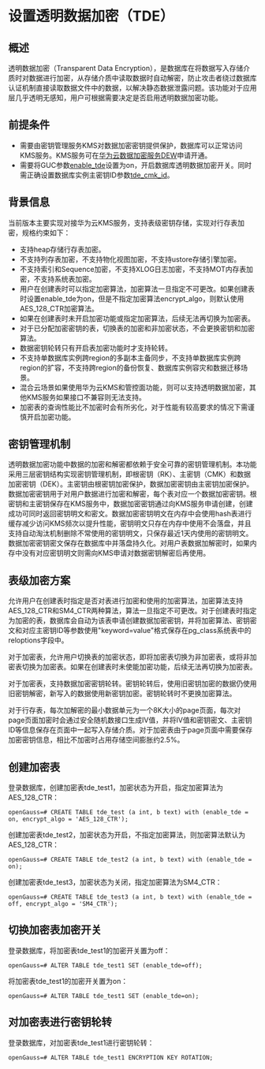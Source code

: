 # 设置透明数据加密（TDE）<a name="ZH-CN_TOPIC_0000001104244594"></a>

## 概述<a name="section1326254143019"></a>

透明数据加密（Transparent Data Encryption），是数据库在将数据写入存储介质时对数据进行加密，从存储介质中读取数据时自动解密，防止攻击者绕过数据库认证机制直接读取数据文件中的数据，以解决静态数据泄露问题。该功能对于应用层几乎透明无感知，用户可根据需要决定是否启用透明数据加密功能。

## 前提条件<a name="section756657103117"></a>

-   需要由密钥管理服务KMS对数据加密密钥提供保护，数据库可以正常访问KMS服务。KMS服务可在[华为云数据加密服务DEW](https://www.huaweicloud.com/product/dew.html)申请开通。
-   需要将GUC参数[enable\_tde](安全配置.md#section17961238192110)设置为on，开启数据库透明数据加密开关。同时需正确设置数据库实例主密钥ID参数[tde\_cmk\_id](安全配置.md#section4132027193410)。

## 背景信息<a name="section1049011225714"></a>

当前版本主要实现对接华为云KMS服务，支持表级密钥存储，实现对行存表加密，规格约束如下：

-   支持heap存储行存表加密。
-   不支持列存表加密，不支持物化视图加密，不支持ustore存储引擎加密。
-   不支持索引和Sequence加密，不支持XLOG日志加密，不支持MOT内存表加密，不支持系统表加密。
-   用户在创建表时可以指定加密算法，加密算法一旦指定不可更改。如果创建表时设置enable\_tde为on，但是不指定加密算法encrypt\_algo，则默认使用AES\_128\_CTR加密算法。
-   如果在创建表时未开启加密功能或指定加密算法，后续无法再切换为加密表。
-   对于已分配加密密钥的表，切换表的加密和非加密状态，不会更换密钥和加密算法。
-   数据密钥轮转只有开启表加密功能时才支持轮转。
-   不支持单数据库实例跨region的多副本主备同步，不支持单数据库实例跨region的扩容，不支持跨region的备份恢复、数据库实例容灾和数据迁移场景。
-   混合云场景如果使用华为云KMS和管控面功能，则可以支持透明数据加密，其他KMS服务如果接口不兼容则无法支持。
-   加密表的查询性能比不加密时会有所劣化，对于性能有较高要求的情况下需谨慎开启加密功能。

## 密钥管理机制<a name="section920142711513"></a>

透明数据加密功能中数据的加密和解密都依赖于安全可靠的密钥管理机制。本功能采用三层密钥结构实现密钥管理机制，即根密钥（RK）、主密钥（CMK）和数据加密密钥（DEK）。主密钥由根密钥加密保护，数据加密密钥由主密钥加密保护。数据加密密钥用于对用户数据进行加密和解密，每个表对应一个数据加密密钥。根密钥和主密钥保存在KMS服务中，数据加密密钥通过向KMS服务申请创建，创建成功可同时返回密钥明文和密文。数据加密密钥明文在内存中会使用hash表进行缓存减少访问KMS频次以提升性能，密钥明文只存在内存中使用不会落盘，并且支持自动淘汰机制删除不常使用的密钥明文，只保存最近1天内使用的密钥明文。数据加密密钥密文保存在数据库中并落盘持久化。对用户表数据加解密时，如果内存中没有对应密钥明文则需向KMS申请对数据密钥解密后再使用。

## 表级加密方案<a name="section8693143685716"></a>

允许用户在创建表时指定是否对表进行加密和使用的加密算法，加密算法支持AES\_128\_CTR和SM4\_CTR两种算法，算法一旦指定不可更改。对于创建表时指定为加密的表，数据库会自动为该表申请创建数据加密密钥，并将加密算法、密钥密文和对应主密钥ID等参数使用"keyword=value"格式保存在pg\_class系统表中的reloptions字段中。

对于加密表，允许用户切换表的加密状态，即将加密表切换为非加密表，或将非加密表切换为加密表。如果在创建表时未使能加密功能，后续无法再切换为加密表。

对于加密表，支持数据加密密钥轮转。密钥轮转后，使用旧密钥加密的数据仍使用旧密钥解密，新写入的数据使用新密钥加密。密钥轮转时不更换加密算法。

对于行存表，每次加解密的最小数据单元为一个8K大小的page页面，每次对page页面加密时会通过安全随机数接口生成IV值，并将IV值和密钥密文、主密钥ID等信息保存在页面中一起写入存储介质。对于加密表由于page页面中需要保存加密密钥信息，相比不加密时占用存储空间膨胀约2.5%。

## 创建加密表<a name="section178015477237"></a>

登录数据库，创建加密表tde\_test1，加密状态为开启，指定加密算法为AES\_128\_CTR：

```
openGauss=# CREATE TABLE tde_test (a int, b text) with (enable_tde = on, encrypt_algo = 'AES_128_CTR');
```

创建加密表tde\_test2，加密状态为开启，不指定加密算法，则加密算法默认为AES\_128\_CTR：

```
openGauss=# CREATE TABLE tde_test2 (a int, b text) with (enable_tde = on);
```

创建加密表tde\_test3，加密状态为关闭，指定加密算法为SM4\_CTR：

```
openGauss=# CREATE TABLE tde_test3 (a int, b text) with (enable_tde = off, encrypt_algo = 'SM4_CTR');
```

## 切换加密表加密开关<a name="section1287104795218"></a>

登录数据库，将加密表tde\_test1的加密开关置为off：

```
openGauss=# ALTER TABLE tde_test1 SET (enable_tde=off);
```

将加密表tde\_test1的加密开关置为on：

```
openGauss=# ALTER TABLE tde_test1 SET (enable_tde=on);
```

## 对加密表进行密钥轮转<a name="section186955010234"></a>

登录数据库，对加密表tde\_test1进行密钥轮转：

```
openGauss=# ALTER TABLE tde_test1 ENCRYPTION KEY ROTATION;
```

